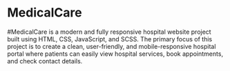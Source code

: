 # MedicalCare
#MedicalCare is a modern and fully responsive hospital website project built using HTML, CSS, JavaScript, and SCSS. The primary focus of this project is to create a clean, user-friendly, and mobile-responsive hospital portal where patients can easily view hospital services, book appointments, and check contact details.
